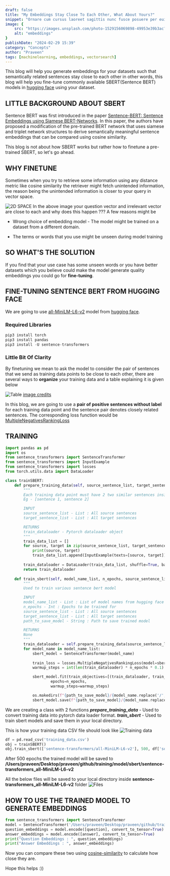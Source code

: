 ```yaml
---
draft: false
title: "My Embeddings Stay Close To Each Other, What About Yours?"
snippet: "Ornare cum cursus laoreet sagittis nunc fusce posuere per euismod dis vehicula a, semper fames lacus maecenas dictumst pulvinar neque enim non potenti. Torquent hac sociosqu eleifend potenti."
image: {
    src: "https://images.unsplash.com/photo-1529156069898-49953e39b3ac?q=80&w=2832&auto=format&fit=crop&w=430&h=240",
    alt: "embeddings"
}
publishDate: "2024-02-29 15:39"
category: "Concepts"
author: "Praveen"
tags: [machinelearning, embeddings, vectorsearch]
---
```


This blog will help you generate embeddings for your datasets such that semantically related sentences stay close to each other in other words, this blog will help you fine-tune commonly available SBERT(Sentence BERT) models in [hugging face](https://huggingface.co/sentence-transformers) using your dataset.

## LITTLE BACKGROUND ABOUT SBERT
Sentence BERT was first introduced in the paper [Sentence-BERT: Sentence Embeddings using Siamese BERT-Networks](https://arxiv.org/abs/1908.10084). In this paper, the authors have proposed a modification of the pre-trained BERT network that uses siamese and triplet network structures to derive semantically meaningful sentence embeddings that can be compared using cosine similarity.

This blog is not about how SBERT works but rather how to finetune a pre-trained SBERT, so let's go ahead.

## WHY FINETUNE
Sometimes when you try to retrieve some information using any distance metric like cosine similarity the retriever might fetch unintended information, the reason being the unintended information is closer to your query in vector space.

![2D SPACE](https://dev-to-uploads.s3.amazonaws.com/uploads/articles/si7iv68kal9mq42nydkf.jpg)
In the above image your question vector and irrelevant vector are close to each and why does this happen ???
A few reasons might be

- Wrong choice of embedding model - The model might be trained on a dataset from a different domain.

- The terms or words that you use might be unseen during model training

## SO WHAT'S THE SOLUTION
If you find that your use case has some unseen words or you have better datasets which you believe could make the model generate quality embeddings you could go for **fine-tuning**.

## FINE-TUNING SENTENCE BERT FROM HUGGING FACE
We are going to use [all-MiniLM-L6-v2](https://huggingface.co/sentence-transformers/all-MiniLM-L6-v2) model from [hugging face](https://huggingface.co/).

### Required Libraries
```python
pip3 install torch
pip3 install pandas
pip3 install -U sentence-transformers
```
### Little Bit Of Clarity
By finetuning we mean to ask the model to consider the pair of sentences that we send as training data points to be close to each other, there are several ways to **organize** your training data and a table explaining it is given below

![Table](https://dev-to-uploads.s3.amazonaws.com/uploads/articles/rim6vaqca75wib2ukl70.png)
[image credits](https://huggingface.co/blog/how-to-train-sentence-transformers)

In this blog, we are going to use a **pair of positive sentences without label** for each training data point and the sentence pair denotes closely related sentences. The corresponding loss function would be [MultipleNegativesRankingLoss](https://www.sbert.net/docs/package_reference/losses.html#multiplenegativesrankingloss)

## TRAINING
```python
import pandas as pd
import os
from sentence_transformers import SentenceTransformer
from sentence_transformers import InputExample
from sentence_transformers import losses
from torch.utils.data import DataLoader
```
```python
class trainSBERT:
    def prepare_training_data(self, source_sentence_list, target_sentence_list):
        """
        Each training data point must have 2 two similar sentences inside a list
        Eg - [sentence 1, sentence 2]

        INPUT
        source_sentence_list - List : All source sentences
        target_sentence_list - List : All target sentences

        RETURNS
        train_dataloader - Pytorch dataloader object
        """
        train_data_list = []
        for source, target in zip(source_sentence_list, target_sentence_list):
            print(source, target)
            train_data_list.append(InputExample(texts=[source, target]))
       
        train_dataloader = DataLoader(train_data_list, shuffle=True, batch_size=64)
        return train_dataloader
   
    def train_sbert(self, model_name_list, n_epochs, source_sentence_list, target_sentence_list, path_to_save_model):
        """
        Used to train various sentence bert model

        INPUT
        model_name_list - List : List of model names from hugging face to be trained
        n_epochs - Int : Epochs to be trained for
        source_sentence_list - List : All source sentences
        target_sentence_list - List : All target sentences
        path_to_save_model - String : Path to save trained model

        RETURNS
        None
        """
        train_dataloader = self.prepare_training_data(source_sentence_list, target_sentence_list)
        for model_name in model_name_list:
            sbert_model = SentenceTransformer(model_name)
           
            train_loss = losses.MultipleNegativesRankingLoss(model=sbert_model)
            warmup_steps = int(len(train_dataloader) * n_epochs * 0.1) #10% of train data

            sbert_model.fit(train_objectives=[(train_dataloader, train_loss)],
                    epochs=n_epochs,
                    warmup_steps=warmup_steps)

            os.makedirs(f"{path_to_save_model}/{model_name.replace('/', '_')}")
            sbert_model.save(f"{path_to_save_model}/{model_name.replace('/', '_')}")
```
We are creating a class with 2 functions
**_prepare_training_data_** - Used to convert training data into pytorch data loader format.
**_train_sbert_** - Used to train sbert models and save them in your local directory.

This is how your training data CSV file should look like
![Training data](https://dev-to-uploads.s3.amazonaws.com/uploads/articles/9bizehtyfk0z5oob7017.png)


```python
df = pd.read_csv('training_data.csv')
obj = trainSBERT()
obj.train_sbert(['sentence-transformers/all-MiniLM-L6-v2'], 500, df['source_sentence'].tolist(), df['target_sentence'].tolist(), "/Users/praveen/Desktop/praveen/github/training/model/sbert")
```
After 500 epochs the trained model will be saved to **/Users/praveen/Desktop/praveen/github/training/model/sbert/sentence-transformers_all-MiniLM-L6-v2**

All the below files will be saved to your local directory inside **sentence-transformers_all-MiniLM-L6-v2** folder
![Files](https://dev-to-uploads.s3.amazonaws.com/uploads/articles/udyqwrzvwk4gdro0ceat.png)

## HOW TO USE THE TRAINED MODEL TO GENERATE EMBEDDINGS
```python
from sentence_transformers import SentenceTransformer
model = SentenceTransformer('/Users/praveen/Desktop/praveen/github/training/model/sbert/sentence-transformers_all-MiniLM-L6-v2')
question_embeddings = model.encode([question], convert_to_tensor=True)
answer_embeddings = model.encode([answer], convert_to_tensor=True)
print("Question Embeddings : ", question_embeddings)
print("Answer Embeddings : ", answer_embeddings)
```
Now you can compare these two using [cosine-similarity](https://en.wikipedia.org/wiki/Cosine_similarity) to calculate how close they are.


Hope this helps :))
